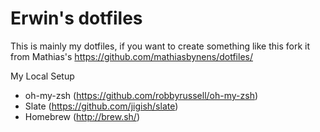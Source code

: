 # Erwin's dotfiles

This is mainly my dotfiles, if you want to create something like this
fork it from Mathias's https://github.com/mathiasbynens/dotfiles/

My Local Setup

- oh-my-zsh (https://github.com/robbyrussell/oh-my-zsh)
- Slate (https://github.com/jigish/slate)
- Homebrew (http://brew.sh/)